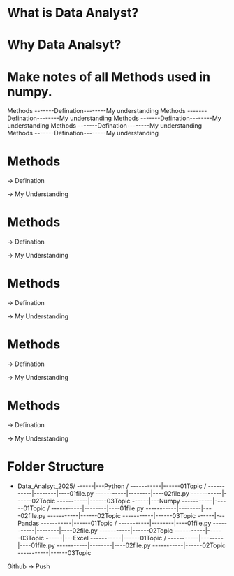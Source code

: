 # What is Data Analyst?
# Why Data Analsyt?
# Make notes of all Methods used in numpy.


Methods -------Defination--------My understanding
Methods -------Defination--------My understanding
Methods -------Defination--------My understanding
Methods -------Defination--------My understanding
Methods -------Defination--------My understanding


# Methods
 -> Defination

 -> My Understanding
# Methods
 -> Defination

 -> My Understanding
# Methods
 -> Defination

 -> My Understanding
# Methods
 -> Defination

 -> My Understanding
# Methods
 -> Defination

 -> My Understanding



# Folder Structure

- Data_Analsyt_2025/
------|---Python /
-----------|------01Topic /
-----------|--------|----01file.py
-----------|--------|----02file.py
-----------|------02Topic
-----------|------03Topic
------|---Numpy
-----------|------01Topic /
-----------|--------|----01file.py
-----------|--------|----02file.py
-----------|------02Topic
-----------|------03Topic
------|---Pandas
-----------|------01Topic /
-----------|--------|----01file.py
-----------|--------|----02file.py
-----------|------02Topic
-----------|------03Topic
------|---Excel
-----------|------01Topic /
-----------|--------|----01file.py
-----------|--------|----02file.py
-----------|------02Topic
-----------|------03Topic



Github -> Push 